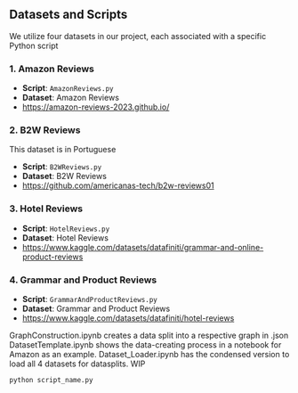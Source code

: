 
## Datasets and Scripts

We utilize four datasets in our project, each associated with a specific Python script

### 1. Amazon Reviews

- **Script**: `AmazonReviews.py`
- **Dataset**: Amazon Reviews 
- https://amazon-reviews-2023.github.io/
  
### 2. B2W Reviews

This dataset is in Portuguese

- **Script**: `B2WReviews.py`
- **Dataset**: B2W Reviews
- https://github.com/americanas-tech/b2w-reviews01

### 3. Hotel Reviews

- **Script**: `HotelReviews.py`
- **Dataset**: Hotel Reviews
- https://www.kaggle.com/datasets/datafiniti/grammar-and-online-product-reviews

### 4. Grammar and Product Reviews

- **Script**: `GrammarAndProductReviews.py`
- **Dataset**: Grammar and Product Reviews
- https://www.kaggle.com/datasets/datafiniti/hotel-reviews

GraphConstruction.ipynb creates a data split into a respective graph in .json
DatasetTemplate.ipynb shows the data-creating process in a notebook for Amazon as an example.
Dataset_Loader.ipynb has the condensed version to load all 4 datasets for datasplits. WIP


```bash
python script_name.py


